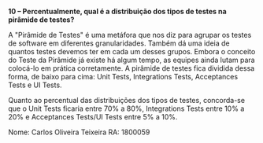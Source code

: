 **10 – Percentualmente, qual é a distribuição dos tipos de testes na pirâmide
de testes?**

A "Pirâmide de Testes" é uma metáfora que nos diz para agrupar os testes de software em diferentes granularidades. Também dá uma ideia de quantos testes devemos ter em cada um desses grupos. Embora o conceito do Teste da Pirâmide já existe há algum tempo, as equipes ainda lutam para colocá-lo em prática corretamente. A pirâmide de testes fica dividida dessa forma, de baixo para cima: Unit Tests, Integrations Tests, Acceptances Tests e UI Tests.


Quanto ao percentual das distribuições dos tipos de testes, concorda-se que o Unit Tests ficaria entre 70% a 80%, Integrations Tests entre 10% a 20% e Acceptances Tests/UI Tests entre 5% a 10%.



Nome: Carlos Oliveira Teixeira RA: 1800059
